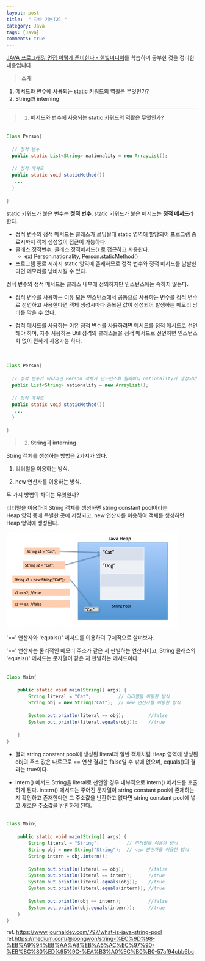 ```yaml
---
layout: post
title:  " 자바 기본(2) "
category: Java
tags: [Java]
comments: true
---
```


<a href="https://www.aladin.co.kr/shop/wproduct.aspx?ItemId=51738448">JAVA 프로그래밍 면접 이렇게 준비한다 - 한빛미디어</a>를 학습하며 공부한 것을 정리한 내용입니다.

> **소개**

1. 메서드와 변수에 사용되는 static 키워드의 역활은 무엇인가?
2. String과 interning

----



> 1. **메서드와 변수에 사용되는 static 키워드의 역활은 무엇인가?**

```java

Class Person{

  // 정적 변수
  public static List<String> nationality = new ArrayList();
  
  // 정적 메셔드  
  public static void staticMethod(){
   ...
  }

}

```


static 키워드가 붙은 변수는 **정적 변수**, static 키워드가 붙은 메서드는 **정적 메서드**라 한다.

* 정적 변수와 정적 메서드는 클래스가 로딩될때 static 영역에 할당되어 프로그램 종료시까지 객체 생성없이 접근이 가능하다.
* 클래스.정적변수, 클래스.정적메서드() 로 접근하고 사용한다. 
  * ex) Person.nationality, Person.staticMethod()
* 프로그램 종료 시까지 static 영역에 존재하므로 정적 변수와 정적 메서드를 남발한다면 메모리를 낭비시킬 수 있다.
  


정적 변수와 정적 메서드는 클래스 내부에 정의하지만 인스턴스에는 속하지 않는다.

* 정적 변수를 사용하는 이유
모든 인스턴스에서 공통으로 사용하는 변수를 정적 변수로 선언하고 사용한다면
객체 생성시마다 중복된 값이 생성되어 발생하는 메모리 낭비를 막을 수 있다.

* 정적 메서드를 사용하는 이유
정적 변수를 사용하려면 메서드를 정적 메서드로 선언해야 하며,
자주 사용하는 Util 성격의 클래스들을 정적 메서드로 선언하면 인스턴스화 없이 편하게 사용가능 하다.


```java


Class Person{

  // 정적 변수가 아니라면 Person 객체가 인스턴스화 될때마다 nationality가 생성되어 메모리 낭비가 발생할 겻이다.
  public List<String> nationality = new ArrayList();
  
  // 정적 메셔드  
  public static void staticMethod(){
   ...
  }

}

```





> 2. **String과 interning**


String 객체를 생성하는 방법은 2가지가 있다.

1. 리터럴을 이용하는 방식.

2. new 연산자를 이용하는 방식.

   

두 가지 방법의 차이는 무엇일까?

리터럴을 이용하여 String 객체를 생성하면 string constant pool이라는<br>
Heap 영역 중에 특별한 곳에 저장되고, new 연산자를 이용하여 객체를 생성하면 Heap 영역에 생성된다.<br>

<img src = "/assets/post-img/java/stringConstantPool.png"/> 

'==' 연산자와 'equals()' 메서드를 이용하여 구체적으로 살펴보자.

'==' 연산자는 물리적인 메모리 주소가 같은 지 판별하는 연산자이고,
String 클래스의 'equals()' 메서드는 문자열이 같은 지 판별하는 메서드이다.

```java

Class Main{

    public static void main(String[] args) {
        String literal = "Cat";          // 리터럴을 이용한 방식
        String obj = new String("Cat");  // new 연산자를 이용한 방식

        System.out.println(literal == obj);         //false
        System.out.println(literal.equals(obj));    //true

    }
}

```
* 결과
string constant pool에 생성된 literal과 일반 객체처럼 Heap 영역에 생성된 obj의
주소 값은 다르므로 == 연산 결과는 false일 수 밖에 없으며,
equals()의 결과는 true이다.

* intern() 메서드
String을 literal로 선언할 경우 내부적으로 intern() 메서드를 호출하게 된다.
intern() 메서드는 주어진 문자열이 string constant pool에 존재하는 지 확인하고 존재한다면
그 주소값을 반환하고 없다면 string constant pool에 넣고 새로운 주소값을 반환하게 된다.


```java

Class Main{

    public static void main(String[] args) {
        String literal = "String";          // 리터럴을 이용한 방식
        String obj = new String("String");  // new 연산자를 이용한 방식
        String intern = obj.intern();

        System.out.println(literal == obj);         //false
        System.out.println(literal == intern);      //true
        System.out.println(literal.equals(obj));    //true
        System.out.println(literal.equals(intern)); //true

        System.out.println(obj == intern);          //false
        System.out.println(obj.equals(intern));     //true
    }
}

```

ref. <a href="https://www.journaldev.com/797/what-is-java-string-pool">https://www.journaldev.com/797/what-is-java-string-pool</a><br>
ref.<a href="https://medium.com/@joongwon/string-%EC%9D%98-%EB%A9%94%EB%AA%A8%EB%A6%AC%EC%97%90-%EB%8C%80%ED%95%9C-%EA%B3%A0%EC%B0%B0-57af94cbb6bc">https://medium.com/@joongwon/string-%EC%9D%98-%EB%A9%94%EB%AA%A8%EB%A6%AC%EC%97%90-%EB%8C%80%ED%95%9C-%EA%B3%A0%EC%B0%B0-57af94cbb6bc</a>